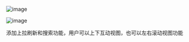 ![image](https://github.com/summerHearts/CollectionViewSearchBarAndRefreshControl/blob/master/CollectionViewSearchBarAndRefreshControl/ScreenShot/24.gif)

![image](https://github.com/summerHearts/CollectionViewSearchBarAndRefreshControl/blob/master/CollectionViewSearchBarAndRefreshControl/ScreenShot/25.gif)


添加上拉刷新和搜索功能，用户可以上下互动视图，也可以左右滚动视图功能
